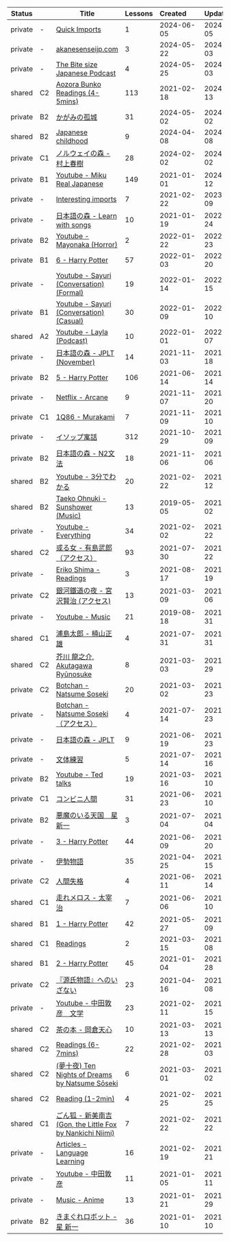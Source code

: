 |Status| |Title|Lessons|Created&nbsp;&nbsp;&nbsp;&nbsp;&nbsp;&nbsp;|Updated&nbsp;&nbsp;&nbsp;&nbsp;&nbsp;&nbsp;|
|-|-|-|-|-|-|
|private|-|[Quick Imports](https://www.lingq.com/en/learn/ja/web/library/course/537808)|1|2024-06-05|2024-06-05
|private|-|[akanesenseijp.com](https://www.lingq.com/en/learn/ja/web/library/course/1742582)|3|2024-05-22|2024-06-03
|private|-|[The Bite size Japanese Podcast](https://www.lingq.com/en/learn/ja/web/library/course/1745560)|4|2024-05-25|2024-06-03
|shared|C2|[Aozora Bunko Readings (4-5mins)](https://www.lingq.com/en/learn/ja/web/library/course/793510)|113|2021-02-18|2024-05-13
|private|B2|[かがみの孤城](https://www.lingq.com/en/learn/ja/web/library/course/987877)|31|2024-05-02|2024-05-02
|shared|B2|[Japanese childhood](https://www.lingq.com/en/learn/ja/web/library/course/1685526)|9|2024-04-08|2024-04-08
|private|C1|[ノルウェイの森 - 村上春樹](https://www.lingq.com/en/learn/ja/web/library/course/1597235)|28|2024-02-02|2024-02-02
|private|B1|[Youtube -  Miku Real Japanese](https://www.lingq.com/en/learn/ja/web/library/course/918677)|149|2021-01-01|2024-01-12
|private|-|[Interesting imports](https://www.lingq.com/en/learn/ja/web/library/course/1209807)|7|2021-02-22|2023-03-09
|private|-|[日本語の森  - Learn with songs](https://www.lingq.com/en/learn/ja/web/library/course/877121)|10|2021-01-19|2022-02-24
|private|B2|[Youtube - Mayonaka (Horror)](https://www.lingq.com/en/learn/ja/web/library/course/1003917)|2|2022-01-22|2022-01-23
|private|B1|[6 - Harry Potter](https://www.lingq.com/en/learn/ja/web/library/course/991617)|57|2022-01-03|2022-01-20
|private|-|[Youtube - Sayuri (Conversation)(Formal)](https://www.lingq.com/en/learn/ja/web/library/course/998192)|19|2022-01-14|2022-01-15
|private|B1|[Youtube - Sayuri (Conversation)(Casual)](https://www.lingq.com/en/learn/ja/web/library/course/994941)|30|2022-01-09|2022-01-10
|shared|A2|[Youtube - Layla (Podcast)](https://www.lingq.com/en/learn/ja/web/library/course/990105)|10|2022-01-01|2022-01-07
|private|-|[日本語の森 - JPLT (November)](https://www.lingq.com/en/learn/ja/web/library/course/951547)|14|2021-11-03|2021-12-18
|private|B2|[5 - Harry Potter](https://www.lingq.com/en/learn/ja/web/library/course/864436)|106|2021-06-14|2021-12-14
|private|-|[Netflix - Arcane](https://www.lingq.com/en/learn/ja/web/library/course/954155)|9|2021-11-07|2021-11-20
|private|C1|[1Q86 - Murakami](https://www.lingq.com/en/learn/ja/web/library/course/955695)|7|2021-11-09|2021-11-10
|private|-|[イソップ寓話](https://www.lingq.com/en/learn/ja/web/library/course/948083)|312|2021-10-29|2021-11-09
|private|B2|[日本語の森 - N2文法](https://www.lingq.com/en/learn/ja/web/library/course/953229)|18|2021-11-06|2021-11-06
|shared|B2|[Youtube - 3分でわかる](https://www.lingq.com/en/learn/ja/web/library/course/796377)|20|2021-02-22|2021-10-12
|shared|B2|[Taeko Ohnuki - Sunshower (Music)](https://www.lingq.com/en/learn/ja/web/library/course/462636)|13|2019-05-05|2021-10-02
|private|-|[Youtube - Everything](https://www.lingq.com/en/learn/ja/web/library/course/759608)|34|2021-02-02|2021-09-22
|shared|C2|[或る女 - 有島武郎（アクセス）](https://www.lingq.com/en/learn/ja/web/library/course/890748)|93|2021-07-30|2021-08-22
|private|-|[Eriko Shima - Readings](https://www.lingq.com/en/learn/ja/web/library/course/902019)|3|2021-08-17|2021-08-19
|private|C2|[銀河鐵道の夜 - 宮沢賢治 (アクセス)](https://www.lingq.com/en/learn/ja/web/library/course/807166)|13|2021-03-09|2021-08-06
|private|-|[Youtube - Music](https://www.lingq.com/en/learn/ja/web/library/course/771963)|21|2019-08-18|2021-07-31
|shared|C1|[浦島太郎 - 楠山正雄](https://www.lingq.com/en/learn/ja/web/library/course/891529)|4|2021-07-31|2021-07-31
|shared|C2|[芥川 龍之介, Akutagawa Ryūnosuke](https://www.lingq.com/en/learn/ja/web/library/course/803231)|8|2021-03-03|2021-07-29
|private|C2|[Botchan - Natsume Soseki](https://www.lingq.com/en/learn/ja/web/library/course/802468)|20|2021-03-02|2021-07-23
|private|-|[Botchan - Natsume Soseki （アクセス）](https://www.lingq.com/en/learn/ja/web/library/course/884863)|4|2021-07-14|2021-07-23
|private|-|[日本語の森  - JPLT](https://www.lingq.com/en/learn/ja/web/library/course/877115)|9|2021-06-19|2021-07-23
|private|-|[文体練習](https://www.lingq.com/en/learn/ja/web/library/course/882250)|5|2021-07-14|2021-07-16
|private|B2|[Youtube - Ted talks](https://www.lingq.com/en/learn/ja/web/library/course/811556)|19|2021-03-16|2021-07-10
|private|C1|[コンビニ人間](https://www.lingq.com/en/learn/ja/web/library/course/869746)|31|2021-06-23|2021-07-10
|private|B2|[悪魔のいる天国　星新一](https://www.lingq.com/en/learn/ja/web/library/course/876910)|3|2021-07-04|2021-07-04
|private|-|[3 - Harry Potter](https://www.lingq.com/en/learn/ja/web/library/course/861745)|44|2021-06-09|2021-06-20
|private|-|[伊勢物語](https://www.lingq.com/en/learn/ja/web/library/course/836079)|35|2021-04-25|2021-06-15
|private|C2|[人間失格](https://www.lingq.com/en/learn/ja/web/library/course/864152)|4|2021-06-11|2021-06-14
|shared|C1|[走れメロス - 太宰治](https://www.lingq.com/en/learn/ja/web/library/course/860023)|7|2021-06-06|2021-06-10
|shared|B1|[1 - Harry Potter](https://www.lingq.com/en/learn/ja/web/library/course/854312)|42|2021-05-27|2021-06-09
|shared|C1|[Readings](https://www.lingq.com/en/learn/ja/web/library/course/811588)|2|2021-03-15|2021-06-08
|shared|B1|[2 - Harry Potter](https://www.lingq.com/en/learn/ja/web/library/course/763592)|45|2021-01-04|2021-05-28
|private|C2|[『源氏物語』へのいざない](https://www.lingq.com/en/learn/ja/web/library/course/830520)|23|2021-04-16|2021-05-08
|private|-|[Youtube - 中田敦彦　文学](https://www.lingq.com/en/learn/ja/web/library/course/788118)|23|2021-02-11|2021-04-15
|shared|C2|[茶の本 - 岡倉天心](https://www.lingq.com/en/learn/ja/web/library/course/809805)|10|2021-03-13|2021-03-13
|shared|C2|[Readings (6-7mins)](https://www.lingq.com/en/learn/ja/web/library/course/800766)|22|2021-02-28|2021-03-03
|shared|C2|[(夢十夜) Ten Nights of Dreams by Natsume Sōseki](https://www.lingq.com/en/learn/ja/web/library/course/801912)|6|2021-03-01|2021-03-02
|shared|C2|[Reading (1-2min)](https://www.lingq.com/en/learn/ja/web/library/course/798926)|4|2021-02-25|2021-02-25
|shared|C1|[ごん狐 - 新美南吉 (Gon, the Little Fox by Nankichi Niimi)](https://www.lingq.com/en/learn/ja/web/library/course/796710)|7|2021-02-22|2021-02-22
|private|-|[Articles - Language Learning](https://www.lingq.com/en/learn/ja/web/library/course/794251)|16|2021-02-19|2021-02-21
|private|-|[Youtube - 中田敦彦](https://www.lingq.com/en/learn/ja/web/library/course/787860)|11|2021-01-05|2021-02-11
|private|-|[Music - Anime](https://www.lingq.com/en/learn/ja/web/library/course/772820)|13|2021-01-21|2021-01-29
|private|B2|[きまぐれロボット -  星 新一](https://www.lingq.com/en/learn/ja/web/library/course/766311)|36|2021-01-10|2021-01-10
